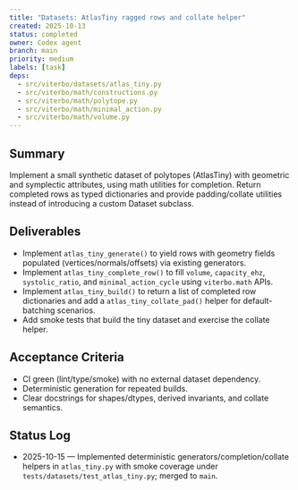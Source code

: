 ```yaml
---
title: "Datasets: AtlasTiny ragged rows and collate helper"
created: 2025-10-13
status: completed
owner: Codex agent
branch: main
priority: medium
labels: [task]
deps:
  - src/viterbo/datasets/atlas_tiny.py
  - src/viterbo/math/constructions.py
  - src/viterbo/math/polytope.py
  - src/viterbo/math/minimal_action.py
  - src/viterbo/math/volume.py
---
```


## Summary

Implement a small synthetic dataset of polytopes (AtlasTiny) with geometric and symplectic attributes, using math utilities for completion. Return completed rows as typed dictionaries and provide padding/collate utilities instead of introducing a custom Dataset subclass.

## Deliverables

- Implement `atlas_tiny_generate()` to yield rows with geometry fields populated (vertices/normals/offsets) via existing generators.
- Implement `atlas_tiny_complete_row()` to fill `volume`, `capacity_ehz`, `systolic_ratio`, and `minimal_action_cycle` using `viterbo.math` APIs.
- Implement `atlas_tiny_build()` to return a list of completed row dictionaries and add a `atlas_tiny_collate_pad()` helper for default-batching scenarios.
- Add smoke tests that build the tiny dataset and exercise the collate helper.

## Acceptance Criteria

- CI green (lint/type/smoke) with no external dataset dependency.
- Deterministic generation for repeated builds.
- Clear docstrings for shapes/dtypes, derived invariants, and collate semantics.

## Status Log

- 2025-10-15 — Implemented deterministic generators/completion/collate helpers in `atlas_tiny.py` with smoke coverage under `tests/datasets/test_atlas_tiny.py`; merged to `main`.
